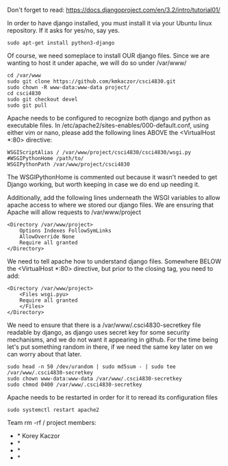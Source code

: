 Don't forget to read: https://docs.djangoproject.com/en/3.2/intro/tutorial01/

In order to have django installed, you must install it via your Ubuntu linux repository. If it asks for yes/no, say yes.

    sudo apt-get install python3-django

Of course, we need someplace to install OUR django files. Since we are wanting to host it under apache, we will
do so under /var/www/

    cd /var/www
    sudo git clone https://github.com/kmkaczor/csci4830.git
    sudo chown -R www-data:www-data project/
    cd csci4830
    sudo git checkout devel
    sudo git pull

Apache needs to be configured to recognize both django and python as executable files.
In /etc/apache2/sites-enables/000-default.conf, using either vim or nano, please add the following lines ABOVE
the <VirtualHost *:80> directive:

    WSGIScriptAlias / /var/www/project/csci4830/csci4830/wsgi.py
    #WSGIPythonHome /path/to/
    WSGIPythonPath /var/www/project/csci4830

The WSGIPythonHome is commented out because it wasn't needed to get Django working, but worth keeping in case
we do end up needing it.

Additionally, add the following lines underneath the WSGI variables to allow apache access to 
where we stored our django files. We are ensuring that Apache will allow requests to /var/www/project

    <Directory /var/www/project>
        Options Indexes FollowSymLinks
        AllowOverride None
        Require all granted
    </Directory>

We need to tell apache how to understand django files. Somewhere BELOW the 
<VirtualHost *:80> directive, but prior to the </VirtualHost> closing tag,
you need to add:

    <Directory /var/www/project>
        <Files wsgi.pyu>
        Require all granted
        </Files>
    </Directory>
    
We need to ensure that there is a /var/www/.csci4830-secretkey file readable by django, as django uses secret key for some security
mechanisms, and we do not want it appearing in github. For the time being let's put something random in there, if we need the same key
later on we can worry about that later.

    sudo head -n 50 /dev/urandom | sudo md5sum - | sudo tee /var/www/.csci4830-secretkey
    sudo chown www-data:www-data /var/www/.csci4830-secretkey
    sudo chmod 0400 /var/www/.csci4830-secretkey

Apache needs to be restarted in order for it to reread its configuration files

    sudo systemctl restart apache2


Team rm -rf / project members:
<ul>

<li>
* Korey Kaczor
</li>

<li>
* 
</li>

<li>
* 
</li>

<li>
* 
</li>

</ul>
